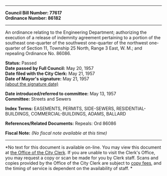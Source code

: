 * * * * *  
  
**Council Bill Number: [](#h0)[](#h2)77617**   
**Ordinance Number: 86182**  
  
* * * * *  
  
An ordinance relating to the Engineering Department; authorizing the execution of a release of indemnity agreement pertaining to a portion of the southeast one-quarter of the southwest one-quarter of the northwest one-quarter of Section 11, Township 25 North, Range 3 East, W. M.; and repealing Ordinance No. 86086.  
  
**Status:** Passed   
**Date passed by Full Council:** May 20, 1957   
**Date filed with the City Clerk:** May 21, 1957   
**Date of Mayor's signature:** May 21, 1957   
[(about the signature date)](/~public/approvaldate.htm)   
  
  
**Date introduced/referred to committee:** May 13, 1957   
**Committee:** Streets and Sewers   
  
**Index Terms:** EASEMENTS, PERMITS, SIDE-SEWERS, RESIDENTIAL-BUILDINGS, COMMERCIAL-BUILDINGS, ADAMS, BALLARD  
  
**References/Related Documents:** Repeals: Ord 86086  
  
**Fiscal Note:** *(No fiscal note available at this time)*  
  
* * * * *  
  
*No text for this document is available on-line. You may view this document at [the Office of the City Clerk](http://www.seattle.gov/leg/clerk/contactUs.htm). If you are unable to visit the Clerk's Office, you may request a copy or scan be made for you by Clerk staff. Scans and copies provided by the Office of the City Clerk are subject to [copy fees](http://clerk.seattle.gov/~public/clerkfees.htm), and the timing of service is dependent on the availability of staff. *  
  
  
